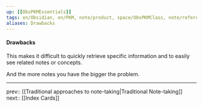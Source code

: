 ```yaml
---
up: [[ObsPKMEssentials]]
tags: on/Obsidian, on/PKM, note/product, space/ObsPKMClass, note/reference
aliases: Drawbacks
---
```

#### Drawbacks

This makes it difficult to quickly retrieve specific information and to easily see related notes or concepts.

And the more notes you have the bigger the problem.

---
prev:: [[Traditional approaches to note-taking|Traditional Note-taking]]
next:: [[Index Cards]]
